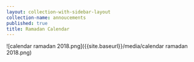 ```yaml
---
layout: collection-with-sidebar-layout
collection-name: annoucements
published: true
title: Ramadan Calendar
---
```

![calendar ramadan 2018.png]({{site.baseurl}}/media/calendar ramadan 2018.png)
